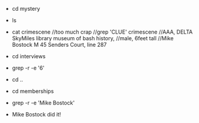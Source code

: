 * cd mystery
* ls
* cat crimescene
//too much crap
//grep 'CLUE' crimescene
//AAA, DELTA SkyMiles library museum of bash history,
//male, 6feet tall
//Mike Bostock	M	45	Senders Court, line 287
* cd interviews
* grep -r -e '6'
* cd ..
* cd memberships
* grep -r -e 'Mike Bostock'


* Mike Bostock did it!
